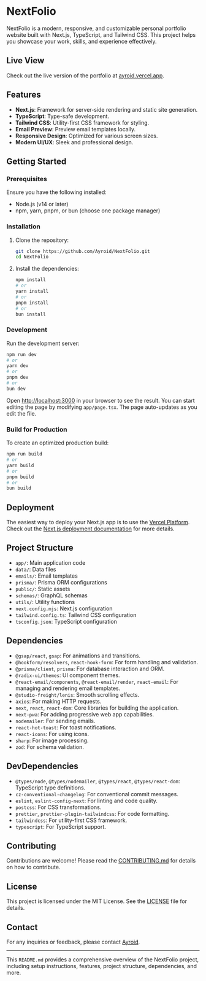 # NextFolio

NextFolio is a modern, responsive, and customizable personal portfolio website built with Next.js, TypeScript, and Tailwind CSS. This project helps you showcase your work, skills, and experience effectively.

## Live View

Check out the live version of the portfolio at [ayroid.vercel.app](ayroid.vercel.app).

## Features

- **Next.js**: Framework for server-side rendering and static site generation.
- **TypeScript**: Type-safe development.
- **Tailwind CSS**: Utility-first CSS framework for styling.
- **Email Preview**: Preview email templates locally.
- **Responsive Design**: Optimized for various screen sizes.
- **Modern UI/UX**: Sleek and professional design.

## Getting Started

### Prerequisites

Ensure you have the following installed:

- Node.js (v14 or later)
- npm, yarn, pnpm, or bun (choose one package manager)

### Installation

1. Clone the repository:

    ```bash
    git clone https://github.com/Ayroid/NextFolio.git
    cd NextFolio
    ```

2. Install the dependencies:

    ```bash
    npm install
    # or
    yarn install
    # or
    pnpm install
    # or
    bun install
    ```

### Development

Run the development server:

```bash
npm run dev
# or
yarn dev
# or
pnpm dev
# or
bun dev
```

Open [http://localhost:3000](http://localhost:3000) in your browser to see the result. You can start editing the page by modifying `app/page.tsx`. The page auto-updates as you edit the file.

### Build for Production

To create an optimized production build:

```bash
npm run build
# or
yarn build
# or
pnpm build
# or
bun build
```

## Deployment

The easiest way to deploy your Next.js app is to use the [Vercel Platform](https://vercel.com/). Check out the [Next.js deployment documentation](https://nextjs.org/docs/deployment) for more details.

## Project Structure

- `app/`: Main application code
- `data/`: Data files
- `emails/`: Email templates
- `prisma/`: Prisma ORM configurations
- `public/`: Static assets
- `schemas/`: GraphQL schemas
- `utils/`: Utility functions
- `next.config.mjs`: Next.js configuration
- `tailwind.config.ts`: Tailwind CSS configuration
- `tsconfig.json`: TypeScript configuration

## Dependencies

- `@gsap/react`, `gsap`: For animations and transitions.
- `@hookform/resolvers`, `react-hook-form`: For form handling and validation.
- `@prisma/client`, `prisma`: For database interaction and ORM.
- `@radix-ui/themes`: UI component themes.
- `@react-email/components`, `@react-email/render`, `react-email`: For managing and rendering email templates.
- `@studio-freight/lenis`: Smooth scrolling effects.
- `axios`: For making HTTP requests.
- `next`, `react`, `react-dom`: Core libraries for building the application.
- `next-pwa`: For adding progressive web app capabilities.
- `nodemailer`: For sending emails.
- `react-hot-toast`: For toast notifications.
- `react-icons`: For using icons.
- `sharp`: For image processing.
- `zod`: For schema validation.

## DevDependencies

- `@types/node`, `@types/nodemailer`, `@types/react`, `@types/react-dom`: TypeScript type definitions.
- `cz-conventional-changelog`: For conventional commit messages.
- `eslint`, `eslint-config-next`: For linting and code quality.
- `postcss`: For CSS transformations.
- `prettier`, `prettier-plugin-tailwindcss`: For code formatting.
- `tailwindcss`: For utility-first CSS framework.
- `typescript`: For TypeScript support.

## Contributing

Contributions are welcome! Please read the [CONTRIBUTING.md](CONTRIBUTING.md) for details on how to contribute.

## License

This project is licensed under the MIT License. See the [LICENSE](LICENSE) file for details.

## Contact

For any inquiries or feedback, please contact [Ayroid](https://github.com/Ayroid).

---

This `README.md` provides a comprehensive overview of the NextFolio project, including setup instructions, features, project structure, dependencies, and more.
